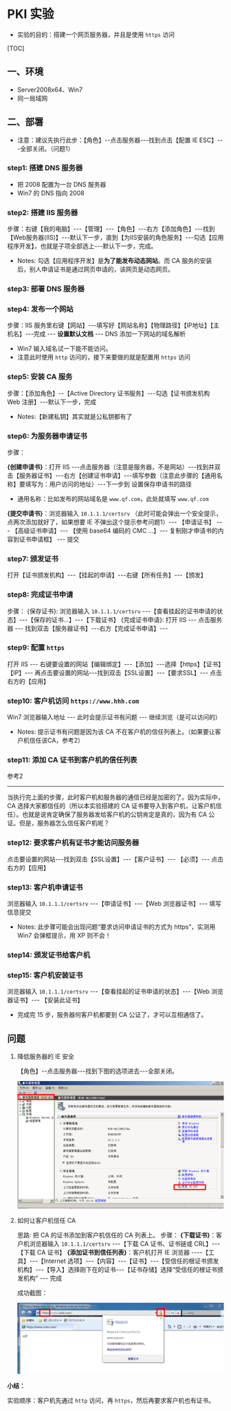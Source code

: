 # PKI 实验

* 实验的目的：搭建一个网页服务器，并且是使用 `https` 访问

[TOC]

## 一、环境

* Server2008x64、Win7
* 同一局域网

## 二、部署

* 注意：建议先执行此步：【角色】--点击服务器---找到点击【配置 IE ESC】---全部关闭。（问题1）

### step1: 搭建 DNS 服务器

* 把 2008 配置为一台 DNS 服务器
* Win7 的 DNS 指向 2008

### step2: 搭建 IIS 服务器

步骤：右键【我的电脑】---【管理】---【角色】---右方【添加角色】---找到【Web服务器(IIS)】---默认下一步，直到【为IIS安装的角色服务】---勾选【应用程序开发】，也就是子项全部选上---默认下一步，完成。

* Notes: 勾选【应用程序开发】是**为了能发布动态网站**。而 CA 服务的安装后，别人申请证书是通过网页申请的，该网页是动态网页。

### step3: 部署 DNS 服务器

### step4: 发布一个网站

步骤：IIS 服务里右键【网站】---填写好【网站名称】【物理路径】【IP地址】【主机名】---完成 --- **设置默认文档** --- DNS 添加一下网站的域名解析

* Win7 输入域名试一下能不能访问。
* 注意此时使用 `http` 访问的，接下来要做的就是配置用 `https` 访问

### step5: 安装 CA 服务

步骤：【添加角色】--【Active Directory 证书服务】---勾选【证书颁发机构 Web 注册】---默认下一步，完成

* Notes:【新建私钥】其实就是公私钥都有了

### step6: 为服务器申请证书

步骤：

**{创建申请书}**：打开 IIS ---点击服务器（注意是服务器，不是网站）---找到并双击【服务器证书】---右方【创建证书申请】---填写参数（注意此步骤的【通用名称】要填写为：用户访问的地址）---下一步到 设置保存申请书的路径

* 通用名称：比如发布的网站域名是 `www.qf.com`，此处就填写 `www.qf.com`

**{提交申请书}**：浏览器输入 `10.1.1.1/certsrv` （此时可能会弹出一个安全提示，点两次添加就好了，如果想要 IE 不弹出这个提示参考问题1）--- 【申请证书】 --- 【高级证书申请】--- 【使用 base64 编码的 CMC ...】--- 复制刚才申请书的内容到证书申请框】 --- 提交

### step7: 颁发证书

打开【证书颁发机构】---【挂起的申请】---右键【所有任务】---【颁发】

### step8: 完成证书申请

步骤：
{保存证书}: 浏览器输入 `10.1.1.1/certsrv` ---【查看挂起的证书申请的状态】---【保存的证书...】---【下载证书】
{完成证书申请}: 打开 IIS --- 点击服务器 --- 找到双击【服务器证书】---右方【完成证书申请】---

### step9: 配置 `https`

打开 IIS --- 右键要设置的网站【编辑绑定】---【添加】---选择【https】【证书】【IP】--- 再点击要设置的网站---找到双击【SSL设置】---【要求SSL】--- 点击右方的【应用】

### step10: 客户机访问 `https://www.hhh.com`

Win7 浏览器输入地址 --- 此时会提示证书有问题 --- 继续浏览（是可以访问的）

* Notes: 提示证书有问题是因为该 CA 不在客户机的信任列表上。（如果要让客户机信任该CA，参考2）

### step11: 添加 CA 证书到客户机的信任列表

参考2

---

当执行完上面的步骤，此时客户机和服务器的通信已经是加密的了。因为实际中，CA 选择大家都信任的（所以本实验搭建的 CA 证书要导入到客户机，让客户机信任）。也就是说肯定确保了服务器发给客户机的公钥肯定是真的，因为有 CA 公证。但是，服务器怎么信任客户机呢？

### step12: 要求客户机有证书才能访问服务器

点击要设置的网站---找到双击【SSL设置】---【客户证书】--- 【必须】--- 点击右方的【应用】

### step13: 客户机申请证书

浏览器输入 `10.1.1.1/certsrv` ---【申请证书】---【Web 浏览器证书】--- 填写信息提交

* Notes: 此步骤可能会出现问题“要求访问申请证书的方式为 https”，实测用 Win7 会弹框提示，用 XP 则不会！

### step14: 颁发证书给客户机

### step15: 客户机安装证书

浏览器输入 `10.1.1.1/certsrv` ---【查看挂起的证书申请的状态】---【Web 浏览器证书】--- 【安装此证书】

* 完成完 15 步，服务器何客户机都要到 CA 公证了，才可以互相通信了。

## 问题

1. 降低服务器的 IE 安全

    【角色】--点击服务器---找到下图的选项进去---全部关闭。

    ![看不到图片是因为安全问题](https://raw.githubusercontent.com/yiyah/Picture_Material/master/2020-05-24_20-12-01.png)

2. 如何让客户机信任 CA

    思路: 把 CA 的证书添加到客户机信任的 CA 列表上。
    步骤：
    **{下载证书}**：客户机浏览器输入 `10.1.1.1/certsrv` ---【下载 CA 证书、证书链或 CRL】---【下载 CA 证书】
    **{添加证书到信任列表}**：客户机打开 IE 浏览器 ----【工具】---【Internet 选项】---【内容】---【证书】---【受信任的根证书颁发机构】---【导入】选择刚下在的证书---【证书存储】选择“受信任的根证书颁发机构” --- 完成

    成功截图：

    ![看不到图片是因为安全问题](https://raw.githubusercontent.com/yiyah/Picture_Material/master/2020-05-24_23-32-30.png)

**小结：**

实验顺序：客户机先通过 `http` 访问，再 `https`，然后再要求客户机也有证书。
